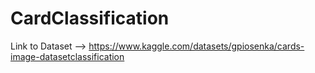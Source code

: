 # CardClassification
Link to Dataset --> https://www.kaggle.com/datasets/gpiosenka/cards-image-datasetclassification
